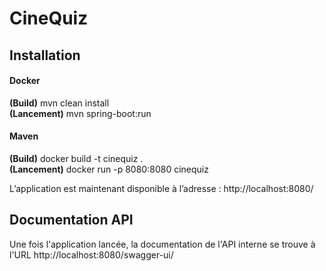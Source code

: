 # CineQuiz

## Installation

#### Docker
**(Build)** mvn clean install <br>
**(Lancement)** mvn spring-boot:run

#### Maven
**(Build)** docker build -t cinequiz . <br>
**(Lancement)** docker run -p 8080:8080 cinequiz

L’application est maintenant disponible à l’adresse : http://localhost:8080/

## Documentation API
Une fois l'application lancée, la documentation de l'API interne se trouve à l'URL http://localhost:8080/swagger-ui/
